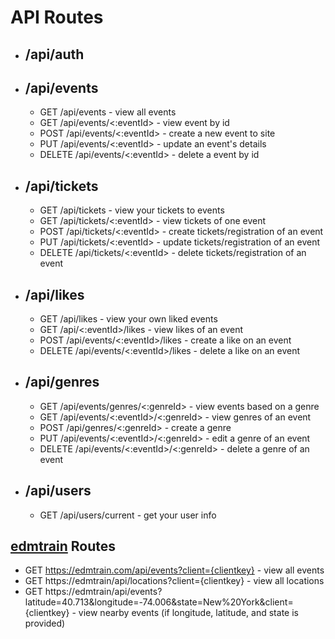 # API Routes

- ## /api/auth
- ## /api/events
  - GET /api/events - view all events
  - GET /api/events/<:eventId> - view event by id
  - POST /api/events/<:eventId> - create a new event to site
  - PUT /api/events/<:eventId> - update an event's details
  - DELETE /api/events/<:eventId> - delete a event by id
- ## /api/tickets
  - GET /api/tickets - view your tickets to events
  - GET /api/tickets/<:eventId> - view tickets of one event
  - POST /api/tickets/<:eventId> - create tickets/registration of an event
  - PUT /api/tickets/<:eventId> - update tickets/registration of an event
  - DELETE /api/tickets/<:eventId> - delete tickets/registration of an event
- ## /api/likes
  - GET /api/likes - view your own liked events
  - GET /api/<:eventId>/likes - view likes of an event
  - POST /api/events/<:eventId>/likes - create a like on an event
  - DELETE /api/events/<:eventId>/likes - delete a like on an event

- ## /api/genres
  - GET /api/events/genres/<:genreId> - view events based on a genre
  - GET /api/events/<:eventId>/<:genreId> - view genres of an event
  - POST /api/genres/<:genreId> - create a genre
  - PUT /api/events/<:eventId>/<:genreId> - edit a genre of an event
  - DELETE /api/events/<:eventId>/<:genreId> - delete a genre of an event
- ## /api/users
  - GET /api/users/current - get your user info

## [edmtrain](https://edmtrain.com/api-documentation) Routes
- GET https://edmtrain.com/api/events?client={clientkey} - view all events
- GET https://edmtrain/api/locations?client={clientkey} - view all locations
- GET https://edmtrain/api/events?latitude=40.713&longitude=-74.006&state=New%20York&client={clientkey} - view nearby events (if longitude, latitude, and state is provided)
